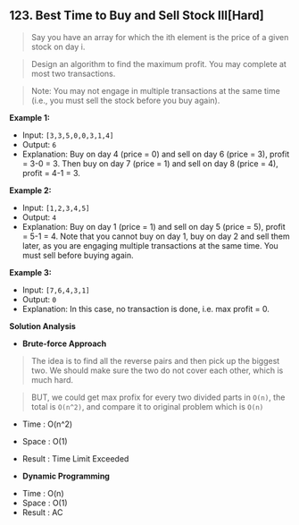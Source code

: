 ## 123. Best Time to Buy and Sell Stock III[Hard]

> Say you have an array for which the ith element is the price of a given stock on day i.

> Design an algorithm to find the maximum profit. You may complete at most two transactions.

> Note: You may not engage in multiple transactions at the same time (i.e., you must sell the stock before you buy again).

**Example 1:**

- Input: `[3,3,5,0,0,3,1,4]`
- Output: `6`
- Explanation: Buy on day 4 (price = 0) and sell on day 6 (price = 3), profit = 3-0 = 3.
             Then buy on day 7 (price = 1) and sell on day 8 (price = 4), profit = 4-1 = 3.

**Example 2:**

- Input: `[1,2,3,4,5]`
- Output: `4`
- Explanation: Buy on day 1 (price = 1) and sell on day 5 (price = 5), profit = 5-1 = 4.
             Note that you cannot buy on day 1, buy on day 2 and sell them later, as you are
             engaging multiple transactions at the same time. You must sell before buying again.

**Example 3:**

- Input: `[7,6,4,3,1]`
- Output: `0`
- Explanation: In this case, no transaction is done, i.e. max profit = 0.


**Solution Analysis**

- **Brute-force Approach**

> The idea is to find all the reverse pairs and then pick up the biggest two. We should make sure the two do not cover each other, which is much hard.

> BUT, we could get max profix for every two divided parts in `O(n)`, the total is `O(n^2)`, and compare it to original problem which is `O(n)`

- Time 		: O(n^2)
- Space		: O(1)
- Result 	: Time Limit Exceeded

- **Dynamic Programming**

> 

- Time 		: O(n)
- Space		: O(1)
- Result 	: AC
